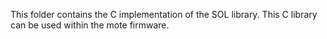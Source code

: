 This folder contains the C implementation of the SOL library.
This C library can be used within the mote firmware.
